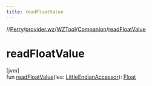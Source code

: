 ```yaml
---
title: readFloatValue
---
```

//[Perry](../../../../index.html)/[provider.wz](../../index.html)/[WZTool](../index.html)/[Companion](index.html)/[readFloatValue](read-float-value.html)



# readFloatValue



[jvm]\
fun [readFloatValue](read-float-value.html)(lea: [LittleEndianAccessor](../../../tools.data.input/-little-endian-accessor/index.html)): [Float](https://kotlinlang.org/api/latest/jvm/stdlib/kotlin/-float/index.html)




